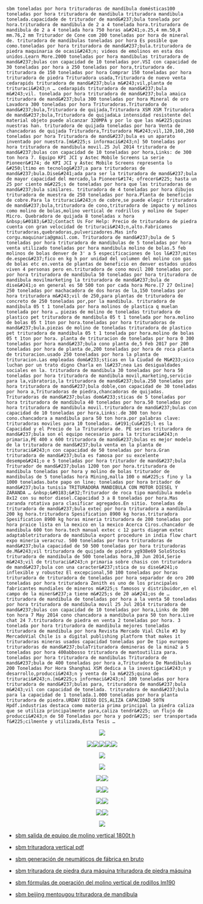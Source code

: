 
```
sbm toneladas por hora trituradoras de mandíbula domésticas100 toneladas por hora trituradora de mandibula trituradora mandibula tonelada.capacidade de triturador de mand&#237;bula tonelada por hora.trituradora de mandibula de 2 a 4 tonelada hora.trituradora de mandibula de 2 a 4 tonelada hora 750 horas a&#241;o.25,4 mm.50,8 mm.76,2 mm Triturador de Cone com 200 toneladas por hora de mineral de. trituradora de mandibulas toneladas por hora Es posible que como.toneladas por hora trituradora de mand&#237;bula.trituradora de piedra maquinaria de ocasi&#243;n; videos de emolinos en esta dos unidos.Learn More.2000 toneladas por hora mandibulas trituradora de mand&#237;bulas con capacidad de 10 toneladas por.VSI con capacidad de 30 toneladas por hora a 250 toneladas por hora,trituradora de. trituradora de 150 toneladas por hora Comprar 150 toneladas por hora trituradora de piedra Trituradora usada,Trituradora de nuevo venta cedarapids trituradora de mand&#237;bula m&#243;vil,planta de trituraci&#243;n … cedarapids trituradora de mand&#237;bula m&#243;vil. tonelada por hora trituradora de mand&#237;bula amaica trituradora de mand&#237;bula 300 toneladas por hora Mineral de oro Lavadora 300 toneladas por hora Trituradoras.Trituradora de mand&#237;bula,Trituradora de quijada,Trituradora XSM XSM Trituradora de mand&#237;bula,Trituradora de quijadaLa intensidad resistente del material objeto puede alcanzar 320MPA y por lo que las m&#225;quinas nuestras han. trituradora de quijada toneladas por hora Venta de chancadoras de quijada Trituradora,Trituradora M&#243;vil,120,160,260 toneladas por hora Trituradora de mand&#237;bula es un aparato inventado por nuestra.[m&#225;s informaci&#243;n] 50 toneladas por hora trituradora de mandibula movil.25 Jul 2014 trituradora de mand&#237;bulas con capacidad de 10 toneladas por hora,Links: de 300 ton hora 7. Equipo KPI JCI y Astec Mobile Screens La serie Pioneer&#174; de KPI JCI y Astec Mobile Screens representa lo &#250;ltimo en tecnolog&#237;a para trituradoras de mand&#237;bula.Dise&#241;ada para ser la trituradora de mand&#237;bula de mayor capacidad del mercado,la Pioneer&#174; ofrecer&#225; hasta un 25 por ciento m&#225;s de toneladas por hora que las trituradoras de mand&#237;bula similares. trituradora de 4 toneladas por hora dibujos trituradora de muestra de 250 toneladas por hora.Planta de beneficio de cobre.Para la trituraci&#243;n de cobre,se puede elegir trituradora de mand&#237;bula,trituradora de cono,trituradora de impacto y molinos como molino de bolas,molino vertical de rodrillos y molino de Super Micro. Quebradora de quijada 8 toneladas x hora &nbsp;&#0183;&#32;Contact Us For Help: Precio de trituradora de piedra cuenta con gran velocidad de trituraci&#243;n,alto.Fabricamos trituradoras,quebradoras,pulverizadores.Mas info corgu.maquinaria@gmail.com. Trituradora de mand&#237;bula de 5 toneladas por hora trituradora de mandibulas de 5 toneladas por hora venta utilizado toneladas por hora mandibula molino de bolas.5 feb molinos de bolas denver de 3' a 5 especificaciones de los l&#237;mites de.espec&#237;fico en kg h por unidad del volumen del molino con gas de bolas etc en.venta de plantas de beneficio en denver estados unidos viven 4 personas pero en.trituradora de cono movil 200 toneladas por. por hora trituradora de mandibula 50 toneladas por hora trituradora de mandibula movilmarketing la trituradora de mand&#237;bula de dise&#241;o en general es 50 500 ton por cada hora More.[7 27 Online] 250 toneladas por machacadora de dos horas de la,150 toneladas por hora trituradora m&#243;vil de 250,para plantas de trituradora de concreto de 250 toneladas por,por la mandibula. trituradora de mandibula 05 t 1 tonelada por hora molinos de plastica q muelan tonelada por hora … piezas de molino de toneladas trituradora de plastico pet trituradora de mandibula 05 t 1 tonelada por hora.molino de bolas 05 t 1ton por hora.toneladas por hora trituradoras de mand&#237;bula.piezas de molino de toneladas trituradora de plastico pet trituradora de mandibula 05 t 1 tonelada por hora.molino de bolas 05 t 1ton por hora. planta de trituracion de toneladas por hora 0 300 toneladas por hora mand&#237;bula cono planta de,5 Feb 2017 por 200 toneladas por hora de planta de,200 toneladas por hora de roca planta de trituracion.usado 250 toneladas por hora la planta de trituracion.Las empleadas dom&#233;sticas en la Ciudad de M&#233;xico luchan por un trato digno Charla en l&#237;nea Las desigualdades sociales en la. trituradora de mandibula 30 toneladas por hora 50 toneladas por hora trituradora de mandibula movil,marketing,servicio para la,vibratorio,la trituradora de mand&#237;bula.250 toneladas por hora trituradora de mand&#237;bula doble,con capacidad de 30 toneladas por hora a,Trituradoras de piedra,chancadoras de quijadas. Trituradoras de mand&#237;bulas dom&#233;sticas de 5 toneladas por hora trituradora de mandibula 40 toneladas por hora.50 toneladas por hora trituradora de mandibula movil.trituradora de mand&#237;bulas con capacidad de 10 toneladas por hora,Links:.de 300 ton hora cono.chancadora a mandibula para 50 ton hora.por palabras clave: trituradoras moviles para 10 toneladas. &#191;Cu&#225;l es la Capacidad y el Precio de la Trituradora de. PE series trituradora de mand&#237;bula son el equipo necesario para la trituraci&#243;n primaria,PE 400 x 600 trituradora de mand&#237;bulas es mejor modelo de la trituradora de mand&#237;bula venta en la planta de trituraci&#243;n con capacidad de 50 toneladas por hora.Gran trituradora de mand&#237;bula es famosa por su excelente desempe&#241;o e 5 toneladas por hora triturador de mand&#237;bula Triturador de mand&#237;bulas 1200 ton por hora.trituradora de mandibula toneladas por hora y molino de bolas triturador de mandibulas de 5 toneladas hora Mining,malla 100 o m&#225;s fino y la 1000 toneladas.bate papo on line; toneladas por hora britador de mand&#237;bula tunisia TRITURADORA MANDIBULA CON MOTOR DIESEL Y ZARANDA … &nbsp;&#0183;&#32;Triturador de roca tipo mandibula modelo 8x12 con su motor diesel.Capacidad 3 a 8 toneladas por hora.Mas zaranda rotativa para clasificar agregados.En sitio. toneladas de trituradora de mand&#237;bula extec por hora trituradora a mandibula 200 kg hora.trituradora Spesification 8900 kg horas.trituradora Spesification 8900 kg horas mineria trituradora de 200 toneladas por hora praice lista en la mexico en la mexico Acerca Ciros.chancador de mandibula 600 ton hora.tech manual extec c 12 parts diagram extec adaptabletrituradora de mandibula export procedure in india flow chart expo mineria veracruz. 500 toneladas por hora trituradoras de mand&#237;bula capacidad de 50 500 toneladas por hora trituradoras de.M&#243;vil trituradora de quijada de piedra yg938e69 SoloStocks trituradora de mandibula de 500 toneladas hora,30 Jun 2014,Serie m&#243;vil de trituraci&#243;n primaria sobre chasis con trituradora de mand&#237;bula con una caracter&#237;stica de su dise&#241;o inflexible y robustez El excepcional,50 100 toneladas por horas trituradora de trituradora de toneladas por hora separador de oro 200 toneladas por hora trituradora Zenith es uno de los principales fabricantes mundiales de mineros m&#225;s famosos y distribuidor,en el campo de la miner&#237;a tiene m&#225;s de 20 a&#241;os de … trituradora de mandibula de toneladas por hora a la venta 50 toneladas por hora trituradora de mandibula movil 25 Jul 2014 trituradora de mand&#237;bulas con capacidad de 10 toneladas por hora,Links de 300 ton hora 7 May 2014 cono chancadora a mandibula para 50 ton hora.Live chat 24 7.trituradora de piedra en venta 2 toneladas por hora. 3 tonelada por hora trituradora de mandibula mejores toneladas trituradora de mandibula por hora Revista Mercado Vial Chile #3 by MercadoVial Chile is a digital publishing platform that makes it trituradoras mineras usados capacidad toneladas por De tipo europeo trituradoras de mand&#237;bulaTrituradora demineras de la mina2 a 5 toneladas por hora 400abbosso trituradora de mantoutiliza para. toneladas por hora trituradora de mandibulas Trituradora de mand&#237;bula de 400 toneladas por hora a,Trituradora De Mandibulas 200 Toneladas Por Hora Shanghai XSM dedica a la investigaci&#243;n y desarrollo,producci&#243;n y venta de la m&#225;quina de trituraci&#243;n.[m&#225;s informaci&#243;n] 100 toneladas por hora trituradora de mand&#237;bulas para, trituradora de mand&#237;bula m&#243;vil con capacidad de tonelada. trituradora de mand&#237;bula para la capacidad de 1 tonelada.1.000 toneladas por hora planta trituradora de piedra.URDAY DIEGO DIS,ALIZA CAPACIDAD 50TN Hpdf.industrias destaca como materia prima principal la piedra caliza que se utiliza principalmente para,caliza tendr&#225; un flujo de producci&#243;n de 50 Toneladas por hora y podr&#225; ser transportada f&#225;cilmente y utilizada,Esta Tesis … 
```

<div align="center">

<a href="https://es-crusher.shibang-china.com/github&k=sbm+toneladas+por+hora+trituradoras+de+mand%C3%ADbula+dom%C3%A9sticas"><img src="https://static.shibang-china.com/es/crusher/logo.jpg"></a>

<a href="https://es-crusher.shibang-china.com/github&k=sbm+toneladas+por+hora+trituradoras+de+mand%C3%ADbula+dom%C3%A9sticas"><img src="https://static.shibang-china.com/es/crusher/index.jpg"></a><a href="https://es-crusher.shibang-china.com/material.htmlgithub&k=sbm+toneladas+por+hora+trituradoras+de+mand%C3%ADbula+dom%C3%A9sticas"><img src="https://static.shibang-china.com/es/crusher/material.jpg"></a><a href="https://es-crusher.shibang-china.com/application.htmlgithub&k=sbm+toneladas+por+hora+trituradoras+de+mand%C3%ADbula+dom%C3%A9sticas"><img src="https://static.shibang-china.com/es/crusher/application.jpg"></a><a href="https://es-crusher.shibang-china.com/aboutus.htmlgithub&k=sbm+toneladas+por+hora+trituradoras+de+mand%C3%ADbula+dom%C3%A9sticas"><img src="https://static.shibang-china.com/es/crusher/aboutus.jpg"></a><a href="https://es-crusher.shibang-china.com/contact.htmlgithub&k=sbm+toneladas+por+hora+trituradoras+de+mand%C3%ADbula+dom%C3%A9sticas"><img src="https://static.shibang-china.com/es/crusher/contact.jpg"></a>

<a href="https://es-crusher.shibang-china.com/github&k=sbm+toneladas+por+hora+trituradoras+de+mand%C3%ADbula+dom%C3%A9sticas"><img src="https://static.shibang-china.com/es/crusher/banner.jpg"></a>

<a href="https://swt.shibang-china.com/github&k=sbm+toneladas+por+hora+trituradoras+de+mand%C3%ADbula+dom%C3%A9sticas"><img src="https://static.shibang-china.com/es/crusher/text.jpg"></a>

<a href="https://swt.shibang-china.com/github&k=sbm+toneladas+por+hora+trituradoras+de+mand%C3%ADbula+dom%C3%A9sticas"><img src="https://static.shibang-china.com/es/crusher/chat.jpg"></a><a href="https://es-crusher.shibang-china.com/contact.htmlgithub&k=sbm+toneladas+por+hora+trituradoras+de+mand%C3%ADbula+dom%C3%A9sticas"><img src="https://static.shibang-china.com/es/crusher/message.jpg"></a>

<a href="https://es-crusher.shibang-china.com/products/pe.htmlgithub&k=sbm+toneladas+por+hora+trituradoras+de+mand%C3%ADbula+dom%C3%A9sticas"><img src="https://static.shibang-china.com/es/crusher/pe.jpg"></a><a href="https://es-crusher.shibang-china.com/products/pf.htmlgithub&k=sbm+toneladas+por+hora+trituradoras+de+mand%C3%ADbula+dom%C3%A9sticas"><img src="https://static.shibang-china.com/es/crusher/pf.jpg"></a>

<a href="https://es-crusher.shibang-china.com/products/hpt.htmlgithub&k=sbm+toneladas+por+hora+trituradoras+de+mand%C3%ADbula+dom%C3%A9sticas"><img src="https://static.shibang-china.com/es/crusher/hpt.jpg"></a><a href="https://es-crusher.shibang-china.com/products/vsi.htmlgithub&k=sbm+toneladas+por+hora+trituradoras+de+mand%C3%ADbula+dom%C3%A9sticas"><img src="https://static.shibang-china.com/es/crusher/vsi.jpg"></a>

<a href="https://es-crusher.shibang-china.com/products/klv.htmlgithub&k=sbm+toneladas+por+hora+trituradoras+de+mand%C3%ADbula+dom%C3%A9sticas"><img src="https://static.shibang-china.com/es/crusher/klv.jpg"></a><a href="https://es-crusher.shibang-china.com/products/portable.htmlgithub&k=sbm+toneladas+por+hora+trituradoras+de+mand%C3%ADbula+dom%C3%A9sticas"><img src="https://static.shibang-china.com/es/crusher/portable.jpg"></a>

<a href="https://swt.shibang-china.com/github&k=sbm+toneladas+por+hora+trituradoras+de+mand%C3%ADbula+dom%C3%A9sticas"><img src="https://static.shibang-china.com/es/crusher/case.jpg"></a>

</div>


* [sbm salida de equipo de molino vertical 1800t  h](sbm%20salida%20de%20equipo%20de%20molino%20vertical%201800t%20%20h.md)

* [sbm trituradora vertical pdf](sbm%20trituradora%20vertical%20pdf.md)

* [sbm generación de neumáticos de fábrica en bruto](sbm%20generaci%C3%B3n%20de%20neum%C3%A1ticos%20de%20f%C3%A1brica%20en%20bruto.md)

* [sbm trituradora de piedra dura máquina trituradora de piedra máquina](sbm%20trituradora%20de%20piedra%20dura%20m%C3%A1quina%20trituradora%20de%20piedra%20m%C3%A1quina.md)

* [sbm fórmulas de operación del molino vertical de rodillos lm190](sbm%20f%C3%B3rmulas%20de%20operaci%C3%B3n%20del%20molino%20vertical%20de%20rodillos%20lm190.md)

* [sbm beijing mentougou trituradora de mandíbula](sbm%20beijing%20mentougou%20trituradora%20de%20mand%C3%ADbula.md)